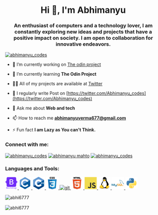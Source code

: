<h1 align="center">Hi 👋, I'm Abhimanyu</h1>
<h3 align="center">An enthusiast of computers and a technology lover, I am constantly exploring new ideas and projects that have a positive impact on society. I am open to collaboration for innovative endeavors.</h3>

<p align="left"> <a href="https://twitter.com/abhimanyu_codes" target="blank"><img src="https://img.shields.io/twitter/follow/abhimanyu_codes?logo=twitter&style=for-the-badge" alt="abhimanyu_codes" /></a> </p>

- 🔭 I’m currently working on [The odin project](https://www.theodinproject.com/)

- 🌱 I’m currently learning **The Odin Project**

- 👨‍💻 All of my projects are available at [Twitter](https://github.com/abhi6777?tab=repositories)

- 📝 I regularly write Post on [https://twitter.com/Abhimanyu_codes](https://twitter.com/Abhimanyu_codes)

- 💬 Ask me about **Web and tech**

- 📫 How to reach me **abhimanyuverma677@gmail.com**

- ⚡ Fun fact **I am Lazy as You can't Think.**

<h3 align="left">Connect with me:</h3>
<p align="left">
<a href="https://twitter.com/abhimanyu_codes" target="blank"><img align="center" src="https://raw.githubusercontent.com/rahuldkjain/github-profile-readme-generator/master/src/images/icons/Social/twitter.svg" alt="abhimanyu_codes" height="30" width="40" /></a>
<a href="https://linkedin.com/in/abhimanyu mahto" target="blank"><img align="center" src="https://raw.githubusercontent.com/rahuldkjain/github-profile-readme-generator/master/src/images/icons/Social/linked-in-alt.svg" alt="abhimanyu mahto" height="30" width="40" /></a>
<a href="https://instagram.com/abhimanyu_codes" target="blank"><img align="center" src="https://raw.githubusercontent.com/rahuldkjain/github-profile-readme-generator/master/src/images/icons/Social/instagram.svg" alt="abhimanyu_codes" height="30" width="40" /></a>
</p>

<h3 align="left">Languages and Tools:</h3>
<p align="left"> <a href="https://getbootstrap.com" target="_blank" rel="noreferrer"> <img src="https://raw.githubusercontent.com/devicons/devicon/master/icons/bootstrap/bootstrap-plain-wordmark.svg" alt="bootstrap" width="40" height="40"/> </a> <a href="https://www.cprogramming.com/" target="_blank" rel="noreferrer"> <img src="https://raw.githubusercontent.com/devicons/devicon/master/icons/c/c-original.svg" alt="c" width="40" height="40"/> </a> <a href="https://www.w3schools.com/cpp/" target="_blank" rel="noreferrer"> <img src="https://raw.githubusercontent.com/devicons/devicon/master/icons/cplusplus/cplusplus-original.svg" alt="cplusplus" width="40" height="40"/> </a> <a href="https://www.w3schools.com/css/" target="_blank" rel="noreferrer"> <img src="https://raw.githubusercontent.com/devicons/devicon/master/icons/css3/css3-original-wordmark.svg" alt="css3" width="40" height="40"/> </a> <a href="https://git-scm.com/" target="_blank" rel="noreferrer"> <img src="https://www.vectorlogo.zone/logos/git-scm/git-scm-icon.svg" alt="git" width="40" height="40"/> </a> <a href="https://www.w3.org/html/" target="_blank" rel="noreferrer"> <img src="https://raw.githubusercontent.com/devicons/devicon/master/icons/html5/html5-original-wordmark.svg" alt="html5" width="40" height="40"/> </a> <a href="https://developer.mozilla.org/en-US/docs/Web/JavaScript" target="_blank" rel="noreferrer"> <img src="https://raw.githubusercontent.com/devicons/devicon/master/icons/javascript/javascript-original.svg" alt="javascript" width="40" height="40"/> </a> <a href="https://www.linux.org/" target="_blank" rel="noreferrer"> <img src="https://raw.githubusercontent.com/devicons/devicon/master/icons/linux/linux-original.svg" alt="linux" width="40" height="40"/> </a> <a href="https://www.mysql.com/" target="_blank" rel="noreferrer"> <img src="https://raw.githubusercontent.com/devicons/devicon/master/icons/mysql/mysql-original-wordmark.svg" alt="mysql" width="40" height="40"/> </a> <a href="https://www.python.org" target="_blank" rel="noreferrer"> <img src="https://raw.githubusercontent.com/devicons/devicon/master/icons/python/python-original.svg" alt="python" width="40" height="40"/> </a> </p>

<p><img align="center" src="https://github-readme-stats.vercel.app/api/top-langs?username=abhi6777&show_icons=true&locale=en&layout=compact" alt="abhi6777" /></p>

<p><img align="center" src="https://github-readme-streak-stats.herokuapp.com/?user=abhi6777&" alt="abhi6777" /></p>
